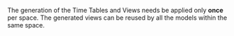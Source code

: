 The generation of the Time Tables and Views needs be applied only <b>once</b> per space. The generated views can be reused by all the models within the same space.
